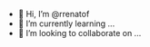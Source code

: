 - 👋 Hi, I’m @rrenatof
- 🌱 I’m currently learning ...
- 💞️ I’m looking to collaborate on ...

<!---
rrenatof/rrenatof is a ✨ special ✨ repository because its `README.md` (this file) appears on your GitHub profile.
You can click the Preview link to take a look at your changes.
--->
